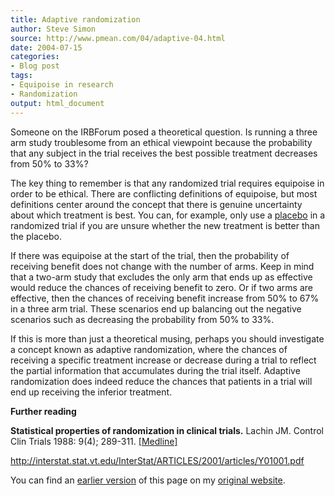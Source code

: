 ```yaml
---
title: Adaptive randomization
author: Steve Simon
source: http://www.pmean.com/04/adaptive-04.html
date: 2004-07-15
categories:
- Blog post
tags:
- Equipoise in research
- Randomization
output: html_document
---
```

Someone on the IRBForum posed a theoretical question. Is running a three
arm study troublesome from an ethical viewpoint because the probability
that any subject in the trial receives the best possible treatment
decreases from 50% to 33%?

The key thing to remember is that any randomized trial requires
equipoise in order to be ethical. There are conflicting definitions of
equipoise, but most definitions center around the concept that there is
genuine uncertainty about which treatment is best. You can, for example,
only use a [placebo](../01/placebo.html) in a randomized trial if you
are unsure whether the new treatment is better than the placebo.

If there was equipoise at the start of the trial, then the probability
of receiving benefit does not change with the number of arms. Keep in
mind that a two-arm study that excludes the only arm that ends up as
effective would reduce the chances of receiving benefit to zero. Or if
two arms are effective, then the chances of receiving benefit increase
from 50% to 67% in a three arm trial. These scenarios end up balancing
out the negative scenarios such as decreasing the probability from 50%
to 33%.

If this is more than just a theoretical musing, perhaps you should
investigate a concept known as adaptive randomization, where the chances
of receiving a specific treatment increase or decrease during a trial to
reflect the partial information that accumulates during the trial
itself. Adaptive randomization does indeed reduce the chances that
patients in a trial will end up receiving the inferior treatment.

**Further reading**

**Statistical properties of randomization in clinical trials.** Lachin
JM. Control Clin Trials 1988: 9(4); 289-311.
[\[Medline\]](http://www.ncbi.nlm.nih.gov/entrez/query.fcgi?cmd=Retrieve&db=PubMed&list_uids=3060315&dopt=Abstract)

<http://interstat.stat.vt.edu/InterStat/ARTICLES/2001/articles/Y01001.pdf>

You can find an [earlier version](http://www.pmean.com/04/adaptive.html) of this page on my [original website](http://www.pmean.com/original_site.html).
